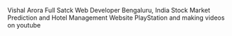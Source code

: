 Vishal Arora
Full Satck Web Developer
Bengaluru, India
Stock Market Prediction and Hotel Management Website
PlayStation and making videos on youtube

[twitter-img]: https://i.imgur.com/wWzX9uB.png
[github-img]: https://i.imgur.com/9I6NRUm.png